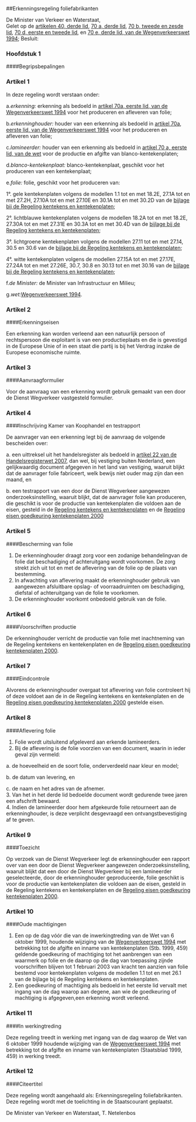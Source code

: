 <meta http-equiv='Content-Type' content='text/html; charset=utf-8' />

##Erkenningsregeling foliefabrikanten

De Minister van Verkeer en Waterstaat,  
Gelet op de [artikelen 40, derde lid](../../../../wet/wegenverkeerswet/1994/BWBR0006622/README.md), [70 a, derde lid](../../../../wet/wegenverkeerswet/1994/BWBR0006622/README.md), [70 b, tweede en zesde lid](../../../../wet/wegenverkeerswet/1994/BWBR0006622/README.md), [70 d, eerste en tweede lid](../../../../wet/wegenverkeerswet/1994/BWBR0006622/README.md), en [70 e, derde lid, van de Wegenverkeerswet 1994](../../../../wet/wegenverkeerswet/1994/BWBR0006622/README.md);
Besluit:      
### Hoofdstuk 1  

####Begripsbepalingen 

### Artikel  1  

In deze regeling wordt verstaan onder: 

a.*erkenning:* erkenning als bedoeld in [artikel 70a, eerste lid, van de Wegenverkeerswet 1994](../../../../wet/wegenverkeerswet/1994/BWBR0006622/README.md) voor het produceren en afleveren van folie;

b.*erkenninghouder:* houder van een erkenning als bedoeld in [artikel 70a, eerste lid, van de Wegenverkeerswet 1994](../../../../wet/wegenverkeerswet/1994/BWBR0006622/README.md) voor het produceren en afleveren van folie;

c.*lamineerder:* houder van een erkenning als bedoeld in [artikel 70 a, eerste lid, van de wet](../../../../wet/wegenverkeerswet/1994/BWBR0006622/README.md) voor de productie en afgifte van blanco-kentekenplaten;

d.*blanco-kentekenplaat:* blanco-kentekenplaat, geschikt voor het produceren van een kentekenplaat;

e.*folie:* folie, geschikt voor het produceren van:

1°. gele kentekenplaten volgens de modellen 1.1 tot en met 18.2E, 27.1A tot en met 27.2H, 27.10A tot en met 27.10E en 30.1A tot en met 30.2D van de [bijlage bij de Regeling kentekens en kentekenplaten](../../../../ministeriele-regeling/regeling/kentekens/en/kentekenplaten/BWBR0009071/README.md);  

2°. lichtblauwe kentekenplaten volgens de modellen 18.2A tot en met 18.2E, 27.30A tot en met 27.31E en 30.3A tot en met 30.4D van de [bijlage bij de Regeling kentekens en kentekenplaten](../../../../ministeriele-regeling/regeling/kentekens/en/kentekenplaten/BWBR0009071/README.md);  

3°. lichtgroene kentekenplaten volgens de modellen 27.11 tot en met 27.14, 30.5 en 30.6 van de [bijlage bij de Regeling kentekens en kentekenplaten](../../../../ministeriele-regeling/regeling/kentekens/en/kentekenplaten/BWBR0009071/README.md);  

4°. witte kentekenplaten volgens de modellen 27.15A tot en met 27.17E, 27.24A tot en met 27.26E, 30.7, 30.8 en 30.13 tot en met 30.16 van de [bijlage bij de Regeling kentekens en kentekenplaten](../../../../ministeriele-regeling/regeling/kentekens/en/kentekenplaten/BWBR0009071/README.md);  

f.*de Minister:* de Minister van Infrastructuur en Milieu;

g.*wet:*[Wegenverkeerswet 1994](../../../../wet/wegenverkeerswet/1994/BWBR0006622/README.md).  

### Artikel  2  

####Erkenningseisen

Een erkenning kan worden verleend aan een natuurlijk persoon of rechtspersoon die exploitant is van een productieplaats en die is gevestigd in de Europese Unie of in een staat die partij is bij het Verdrag inzake de Europese economische ruimte.  

### Artikel  3  

####Aanvraagformulier

Voor de aanvraag van een erkenning wordt gebruik gemaakt van een door de Dienst Wegverkeer vastgesteld formulier.  

### Artikel  4  

####Inschrijving Kamer van Koophandel en testrapport

De aanvrager van een erkenning legt bij de aanvraag de volgende bescheiden over: 

a.  een uittreksel uit het handelsregister als bedoeld in [artikel 22 van de Handelsregisterwet 2007](../../../../wet/handelsregisterwet/2007/BWBR0021777/README.md), dan wel, bij vestiging buiten Nederland, een gelijkwaardig document afgegeven in het land van vestiging, waaruit blijkt dat de aanvrager folie fabriceert, welk bewijs niet ouder mag zijn dan een maand, en 

b.  een testrapport van een door de Dienst Wegverkeer aangewezen onderzoeksinstelling, waaruit blijkt, dat de aanvrager folie kan produceren, die geschikt is voor de productie van kentekenplaten die voldoen aan de eisen, gesteld in de [Regeling kentekens en kentekenplaten](../../../../ministeriele-regeling/regeling/kentekens/en/kentekenplaten/BWBR0009071/README.md) en de [Regeling eisen goedkeuring kentekenplaten 2000](../../../../ministeriele-regeling/regeling/eisen/goedkeuring/kentekenplaten/2000/BWBR0012172/README.md)   

### Artikel  5  

####Bescherming van folie

1.  De erkenninghouder draagt zorg voor een zodanige behandelingvan de folie dat beschadiging of achteruitgang wordt voorkomen. De zorg strekt zich uit tot en met de aflevering van de folie op de plaats van bestemming.   
2.  In afwachting van aflevering maakt de erkenninghouder gebruik van aangewezen afsluitbare opslag- of voorraadruimten om beschadiging, diefstal of achteruitgang van de folie te voorkomen.   
3.  De erkenninghouder voorkomt onbedoeld gebruik van de folie.   

### Artikel  6  

####Voorschriften productie

De erkenninghouder verricht de productie van folie met inachtneming van de Regeling kentekens en kentekenplaten en de [Regeling eisen goedkeuring kentekenplaten 2000](../../../../ministeriele-regeling/regeling/eisen/goedkeuring/kentekenplaten/2000/BWBR0012172/README.md).  

### Artikel  7  

####Eindcontrole

Alvorens de erkenninghouder overgaat tot aflevering van folie controleert hij of deze voldoet aan de in de Regeling kentekens en kentekenplaten en de [Regeling eisen goedkeuring kentekenplaten 2000](../../../../ministeriele-regeling/regeling/eisen/goedkeuring/kentekenplaten/2000/BWBR0012172/README.md) gestelde eisen.  

### Artikel  8  

####Aflevering folie

1.  Folie wordt uitsluitend afgeleverd aan erkende lamineerders.   
2.  Bij de aflevering is de folie voorzien van een document, waarin in ieder geval zijn vermeld: 

a.  de hoeveelheid en de soort folie, onderverdeeld naar kleur en model; 

b.  de datum van levering, en 

c.  de naam en het adres van de afnemer.    
3.  Van het in het derde lid bedoelde document wordt gedurende twee jaren een afschrift bewaard.   
4.  Indien de lamineerder door hem afgekeurde folie retourneert aan de erkenninghouder, is deze verplicht desgevraagd een ontvangstbevestiging af te geven.   

### Artikel  9  

####Toezicht

Op verzoek van de Dienst Wegverkeer legt de erkenninghouder een rapport over van een door de Dienst Wegverkeer aangewezen onderzoeksinstelling, waaruit blijkt dat een door de Dienst Wegverkeer bij een lamineerder geselecteerde, door de erkenninghouder geproduceerde, folie geschikt is voor de productie van kentekenplaten die voldoen aan de eisen, gesteld in de Regeling kentekens en kentekenplaten en de [Regeling eisen goedkeuring kentekenplaten 2000](../../../../ministeriele-regeling/regeling/eisen/goedkeuring/kentekenplaten/2000/BWBR0012172/README.md).  

### Artikel  10  

####Oude machtigingen

1.  Een op de dag vóór die van de inwerkingtreding van de Wet van 6 oktober 1999, houdende wijziging van de [Wegenverkeerswet 1994](../../../../wet/wegenverkeerswet/1994/BWBR0006622/README.md) met betrekking tot de afgifte en inname van kentekenplaten (Stb. 1999, 459) geldende goedkeuring of machtiging tot het aanbrengen van een waarmerk op folie en de daarop op die dag van toepassing zijnde voorschriften blijven tot 1 februari 2003 van kracht ten aanzien van folie bestemd voor kentekenplaten volgens de modellen 1.1 tot en met 26.1 van de bijlage bij de Regeling kentekens en kentekenplaten.   
2.  Een goedkeuring of machtiging als bedoeld in het eerste lid vervalt met ingang van de dag waarop aan degene, aan wie de goedkeuring of machtiging is afgegeven,een erkenning wordt verleend.   

### Artikel  11  

####In werkingtreding

Deze regeling treedt in werking met ingang van de dag waarop de Wet van 6 oktober 1999 houdende wijziging van de [Wegenverkeerswet 1994](../../../../wet/wegenverkeerswet/1994/BWBR0006622/README.md) met betrekking tot de afgifte en inname van kentekenplaten (Staatsblad 1999, 459) in werking treedt.  

### Artikel  12  

####Citeertitel

Deze regeling wordt aangehaald als: Erkenningsregeling foliefabrikanten. 
Deze regeling wordt met de toelichting in de Staatscourant geplaatst.   

De 
Minister van Verkeer en Waterstaat, 
T. Netelenbos      
